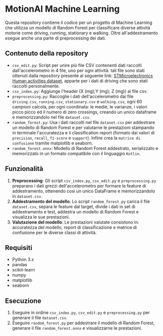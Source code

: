 # MotionAI Machine Learning

Questa repository contiene il codice per un progetto di Machine Learning che utilizza un modello di Random Forest per classificare diverse attività motorie come driving, running, stationary e walking. Oltre all'addestramento esegue anche una parte di preprocessing dei dati.

## Contenuto della repository

- `csv_edit.py`: Script per unire più file CSV contenenti dati raccolti dall'accelerometro in 4 file, uno per ogni attività.
tali file sono stati ottenuti dalla repository presente al seguente link: [STMicroelectronics Human activities dataset](https://github.com/STMicroelectronics/stm32ai-wiki/tree/master/AI_resources/HAR/dataset), apparte per i dati di driving che sono stati raccolti personalmente.
- `csv_index.py`: Aggiunge l'header (X (mg);Y (mg); Z (mg)) ai file csv.
- `preprocessing.py`: Raccoglie i dati dell'accelerometro dai file `driving.csv`, `running.csv`, `stationary.csv` e `walking.csv`, ogni 60 campioni calcola, per ogni coordinata: le medie, le varianze, i valori picco picco ed il numero di zero crossings, creando un unico dataframe e memorizzandolo nel file `dataset.csv`.
- `random_forest.py`: Usa i dati raccolti nel file `dataset.csv` per addestrare un modello di Random Forest e per valutarne le prestazioni stampando in terminale l'accuratezza e il classification report (formato dai valori di `precision`, `recall`, `f1-score` e `support`). Infine crea la `matrice di confusione` tramite matplotlib e seaborn.
- `random_forest.onnx`: Modello di Random Forest addestrato, serializzato e memorizzato in un formato compatibile con il linguaggio `Kotlin`.

## Funzionalità

1. **Preprocessing**: Gli script `csv_index.py`, `csv_edit.py` e `preprocessing.py` preparano i dati grezzi dell'accelerometro per formare le feature di addestramento, ottenendo così un unico DataFrame e memorizzandolo in `dataset.csv`.
2. **Addestramento del modello**: Lo script `random_forest.py` carica il file `dataset.csv`, separa le feature dal target, divide i dati in set di addestramento e test, addestra un modello di Random Forest e visualizza le sue prestazioni.
3. **Valutazione del modello**: Le prestazioni valutate consistono in: accuratezza del modello, report di classificazione e matrice di confusione per le diverse classi di attività.

## Requisiti

- Python 3.x
- pandas
- scikit-learn
- numpy
- matplotlib
- seaborn

## Esecuzione

1. Eseguire in ordine `csv_index.py`, `csv_edit.py` e `preprocessing.py` per generare il file `dataset.csv`.
2. Eseguire `random_forest.py` per addestrare il modello di Random Forest, generare il file `random_forest.onnx` e visualizzarne le prestazioni.